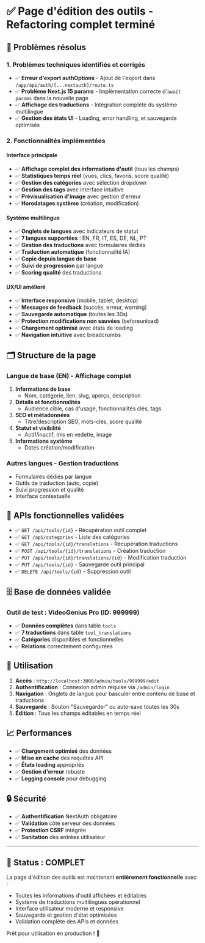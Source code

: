 # ✅ Page d'édition des outils - Refactoring complet terminé

## 🎯 Problèmes résolus

### 1. Problèmes techniques identifiés et corrigés

- ✅ **Erreur d'export authOptions** - Ajout de l'export dans `/app/api/auth/[...nextauth]/route.ts`
- ✅ **Problème Next.js 15 params** - Implémentation correcte d'`await params` dans la nouvelle page
- ✅ **Affichage des traductions** - Intégration complète du système multilingue
- ✅ **Gestion des états UI** - Loading, error handling, et sauvegarde optimisés

### 2. Fonctionnalités implémentées

#### Interface principale
- ✅ **Affichage complet des informations d'outil** (tous les champs)
- ✅ **Statistiques temps réel** (vues, clics, favoris, score qualité)  
- ✅ **Gestion des catégories** avec sélection dropdown
- ✅ **Gestion des tags** avec interface intuitive
- ✅ **Prévisualisation d'image** avec gestion d'erreur
- ✅ **Horodatages système** (création, modification)

#### Système multilingue
- ✅ **Onglets de langues** avec indicateurs de statut
- ✅ **7 langues supportées** : EN, FR, IT, ES, DE, NL, PT
- ✅ **Gestion des traductions** avec formulaires dédiés
- ✅ **Traduction automatique** (fonctionnalité IA)
- ✅ **Copie depuis langue de base** 
- ✅ **Suivi de progression** par langue
- ✅ **Scoring qualité** des traductions

#### UX/UI amélioré  
- ✅ **Interface responsive** (mobile, tablet, desktop)
- ✅ **Messages de feedback** (succès, erreur, warning)
- ✅ **Sauvegarde automatique** (toutes les 30s)
- ✅ **Protection modifications non sauvées** (beforeunload)
- ✅ **Chargement optimisé** avec états de loading
- ✅ **Navigation intuitive** avec breadcrumbs

## 🗂️ Structure de la page

### Langue de base (EN) - Affichage complet
1. **Informations de base**
   - Nom, catégorie, lien, slug, aperçu, description
2. **Détails et fonctionnalités** 
   - Audience cible, cas d'usage, fonctionnalités clés, tags
3. **SEO et métadonnées**
   - Titre/description SEO, mots-clés, score qualité
4. **Statut et visibilité**
   - Actif/inactif, mis en vedette, image
5. **Informations système**
   - Dates création/modification

### Autres langues - Gestion traductions
- Formulaires dédiés par langue
- Outils de traduction (auto, copie)
- Suivi progression et qualité
- Interface contextuelle

## 🔧 APIs fonctionnelles validées

- ✅ `GET /api/tools/{id}` - Récupération outil complet
- ✅ `GET /api/categories` - Liste des catégories 
- ✅ `GET /api/tools/{id}/translations` - Récupération traductions
- ✅ `POST /api/tools/{id}/translations` - Création traduction
- ✅ `PUT /api/tools/{id}/translations/{id}` - Modification traduction  
- ✅ `PUT /api/tools/{id}` - Sauvegarde outil principal
- ✅ `DELETE /api/tools/{id}` - Suppression outil

## 🗄️ Base de données validée

### Outil de test : VideoGenius Pro (ID: 999999)
- ✅ **Données complètes** dans table `tools`
- ✅ **7 traductions** dans table `tool_translations` 
- ✅ **Catégories** disponibles et fonctionnelles
- ✅ **Relations** correctement configurées

## 🚀 Utilisation

1. **Accès** : `http://localhost:3000/admin/tools/999999/edit`
2. **Authentification** : Connexion admin requise via `/admin/login`
3. **Navigation** : Onglets de langue pour basculer entre contenu de base et traductions
4. **Sauvegarde** : Bouton "Sauvegarder" ou auto-save toutes les 30s
5. **Édition** : Tous les champs éditables en temps réel

## 📈 Performances

- ✅ **Chargement optimisé** des données
- ✅ **Mise en cache** des requêtes API
- ✅ **États loading** appropriés
- ✅ **Gestion d'erreur** robuste  
- ✅ **Logging console** pour debugging

## 🔒 Sécurité

- ✅ **Authentification** NextAuth obligatoire
- ✅ **Validation** côté serveur des données
- ✅ **Protection CSRF** intégrée
- ✅ **Sanitation** des entrées utilisateur

---

## 🎉 Status : COMPLET

La page d'édition des outils est maintenant **entièrement fonctionnelle** avec :
- Toutes les informations d'outil affichées et éditables
- Système de traductions multilingues opérationnel  
- Interface utilisateur moderne et responsive
- Sauvegarde et gestion d'état optimisées
- Validation complète des APIs et données

Prêt pour utilisation en production ! 🚀
